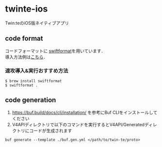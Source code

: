# twinte-ios
Twin:teのiOS版ネイティブアプリ

## code format
コードフォーマットに
[swiftformat](https://github.com/nicklockwood/SwiftFormat)を用いています．  
導入方法例は[こちら](https://zenn.dev/usk2000/articles/b07d0ac3bc016a)．  
### 速攻導入&実行おすすめ方法
```
$ brew install swiftformat
$ swiftformat . 
```

## code generation

1. https://buf.build/docs/cli/installation/ を参考にBuf CLIをインストールしてください
2. V4APIディレクトリで以下のコマンドを実行するとV4API/Generatedディレクトリにコードが生成されます

```shell
buf generate --template ./buf.gen.yml </path/to/twin-te/proto>
```

